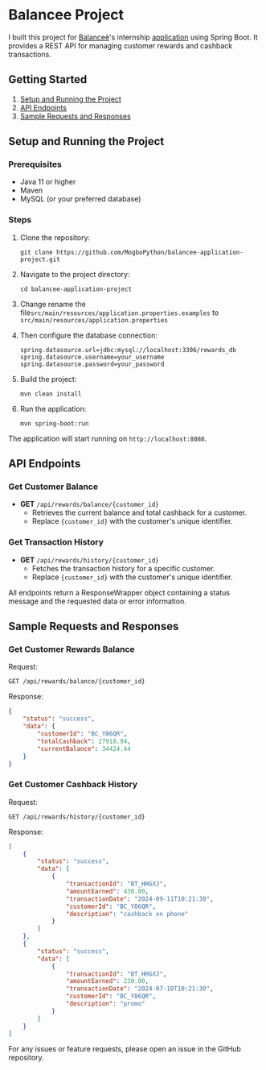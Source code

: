 # Balancee Project

I built this project for [Balanceè](https://balancee.app/)'s internship [application](https://knotty-attention-bd2.notion.site/Apply-here-67dd0c4a8e9b41a4bbacbe853fe8a3ad) using Spring Boot. It provides a REST API for managing customer rewards and cashback transactions.

## Getting Started
1. [Setup and Running the Project](#setup-and-running-the-project)
2. [API Endpoints](#api-endpoints)
3. [Sample Requests and Responses](#sample-requests-and-responses)

## Setup and Running the Project

### Prerequisites
- Java 11 or higher
- Maven
- MySQL (or your preferred database)

### Steps
1. Clone the repository:
   ```
   git clone https://github.com/MogboPython/balancee-application-project.git
   ```

2. Navigate to the project directory:
   ```
   cd balancee-application-project
   ```

3. Change rename the file`src/main/resources/application.properties.examples` to `src/main/resources/application.properties`

4. Then configure the database connection:
   ```
   spring.datasource.url=jdbc:mysql://localhost:3306/rewards_db
   spring.datasource.username=your_username
   spring.datasource.password=your_password
   ```

5. Build the project:
   ```
   mvn clean install
   ```

6. Run the application:
   ```
   mvn spring-boot:run
   ```

The application will start running on `http://localhost:8080`.

## API Endpoints

### Get Customer Balance
- **GET** `/api/rewards/balance/{customer_id}`
  - Retrieves the current balance and total cashback for a customer.
  - Replace `{customer_id}` with the customer's unique identifier.

### Get Transaction History
- **GET** `/api/rewards/history/{customer_id}`
  - Fetches the transaction history for a specific customer.
  - Replace `{customer_id}` with the customer's unique identifier.

All endpoints return a ResponseWrapper object containing a status message and the requested data or error information.

## Sample Requests and Responses

### Get Customer Rewards Balance

Request:
```http
GET /api/rewards/balance/{customer_id}
```

Response:
```json
{
    "status": "success",
    "data": {
        "customerId": "BC_Y86QR",
        "totalCashback": 27918.94,
        "currentBalance": 34424.44
    }
}
```

### Get Customer Cashback History

Request:
```http
GET /api/rewards/history/{customer_id}
```

Response:
```json
[
    {
        "status": "success",
        "data": [
            {
                "transactionId": "BT_HHGXJ",
                "amountEarned": 430.00,
                "transactionDate": "2024-09-11T10:21:30",
                "customerId": "BC_Y86QR",
                "description": "cashback on phone"
            }
        ]
    },
    {
        "status": "success",
        "data": [
            {
                "transactionId": "BT_HHGXJ",
                "amountEarned": 230.00,
                "transactionDate": "2024-07-10T10:21:30",
                "customerId": "BC_Y86QR",
                "description": "promo"
            }
        ]
    }
]
```

For any issues or feature requests, please open an issue in the GitHub repository.